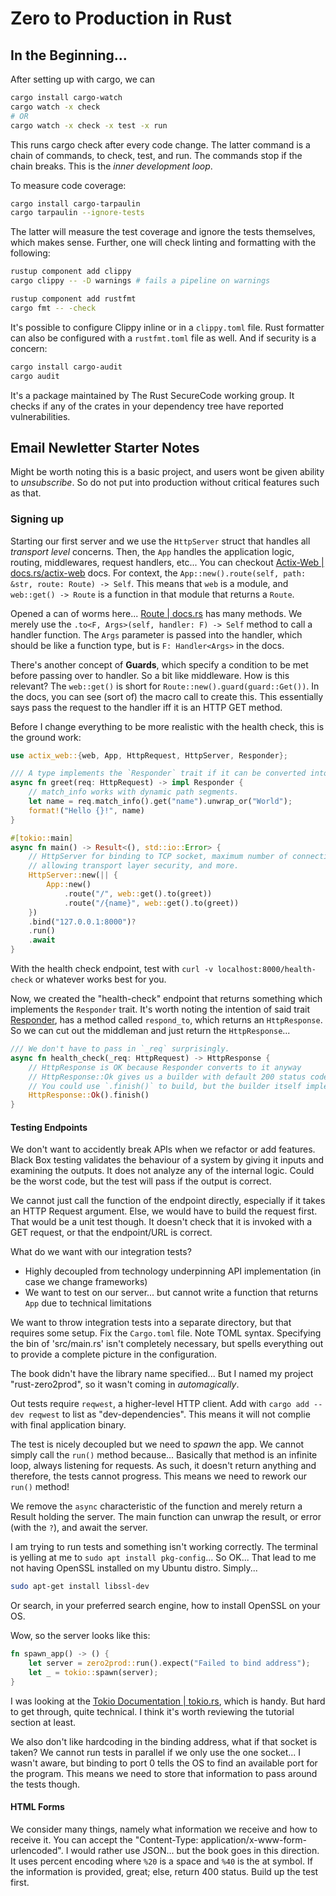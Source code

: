 # Zero to Production in Rust

## In the Beginning...

After setting up with cargo, we can 

```bash
cargo install cargo-watch
cargo watch -x check
# OR
cargo watch -x check -x test -x run
```

This runs cargo check after every code change.
The latter command is a chain of commands, to check, test, and run.
The commands stop if the chain breaks. 
This is the _inner development loop_.

To measure code coverage:

```bash
cargo install cargo-tarpaulin
cargo tarpaulin --ignore-tests
```

The latter will measure the test coverage and ignore the tests themselves, which makes sense.
Further, one will check linting and formatting with the following:

```bash
rustup component add clippy
cargo clippy -- -D warnings # fails a pipeline on warnings

rustup component add rustfmt
cargo fmt -- -check
```

It's possible to configure Clippy inline or in a `clippy.toml` file.
Rust formatter can also be configured with a `rustfmt.toml` file as well. 
And if security is a concern:

```bash
cargo install cargo-audit
cargo audit
```

It's a package maintained by The Rust SecureCode working group.
It checks if any of the crates in your dependency tree have reported vulnerabilities.

## Email Newletter Starter Notes

Might be worth noting this is a basic project, and users wont be given ability to _unsubscribe_.
So do not put into production without critical features such as that.

### Signing up

Starting our first server and we use the `HttpServer` struct that handles all _transport level_ concerns. 
Then, the `App` handles the application logic, routing, middlewares, request handlers, etc...
You can checkout [Actix-Web | docs.rs/actix-web](https://docs.rs/actix-web/4.0.1/actix_web/web/fn.get.html) docs.
For context, the `App::new().route(self, path: &str, route: Route) -> Self`. 
This means that `web` is a module, and `web::get() -> Route` is a function in that module that returns a `Route`. 

Opened a can of worms here...
[Route | docs.rs](https://docs.rs/actix-web/4.0.1/actix_web/struct.Route.html) has many methods.
We merely use the `.to<F, Args>(self, handler: F) -> Self` method to call a handler function.
The `Args` parameter is passed into the handler, which should be like a function type, but is `F: Handler<Args>` in the docs.

There's another concept of **Guards**, which specify a condition to be met before passing over to handler.
So a bit like middleware. 
How is this relevant?
The `web::get()` is short for `Route::new().guard(guard::Get())`.
In the docs, you can see (sort of) the macro call to create this.
This essentially says pass the request to the handler iff it is an HTTP GET method. 

Before I change everything to be more realistic with the health check, this is the ground work:

```rust
use actix_web::{web, App, HttpRequest, HttpServer, Responder};

/// A type implements the `Responder` trait if it can be converted into `HttpResponse` type.
async fn greet(req: HttpRequest) -> impl Responder {
    // match_info works with dynamic path segments.
    let name = req.match_info().get("name").unwrap_or("World");
    format!("Hello {}!", name)
}

#[tokio::main]
async fn main() -> Result<(), std::io::Error> {
    // HttpServer for binding to TCP socket, maximum number of connections
    // allowing transport layer security, and more.
    HttpServer::new(|| {
        App::new()
            .route("/", web::get().to(greet))
            .route("/{name}", web::get().to(greet))
    })
    .bind("127.0.0.1:8000")?
    .run()
    .await
}
```

With the health check endpoint, test with `curl -v localhost:8000/health-check` or whatever works best for you.

Now, we created the "health-check" endpoint that returns something which implements the `Responder` trait.
It's worth noting the intention of said trait [Responder](https://docs.rs/actix-web/4.0.1/actix_web/trait.Responder.html),
has a method called `respond_to`, which returns an `HttpResponse`. 
So we can cut out the middleman and just return the `HttpResponse`...

```rust
/// We don't have to pass in `_req` surprisingly.
async fn health_check(_req: HttpRequest) -> HttpResponse {
    // HttpResponse is OK because Responder converts to it anyway
    // HttpResponse::Ok gives us a builder with default 200 status code
    // You could use `.finish()` to build, but the builder itself implements the Responder trait
    HttpResponse::Ok().finish()
}
```

#### Testing Endpoints

We don't want to accidently break APIs when we refactor or add features.
Black Box testing validates the behaviour of a system by giving it inputs and examining the outputs.
It does not analyze any of the internal logic.
Could be the worst code, but the test will pass if the output is correct.

We cannot just call the function of the endpoint directly, especially if it takes an HTTP Request argument.
Else, we would have to build the request first.
That would be a unit test though.
It doesn't check that it is invoked with a GET request, or that the endpoint/URL is correct.

What do we want with our integration tests?
+ Highly decoupled from technology underpinning API implementation (in case we change frameworks)
+ We want to test on our server... but cannot write a function that returns `App` due to technical limitations

We want to throw integration tests into a separate directory, but that requires some setup.
Fix the `Cargo.toml` file. Note TOML syntax. 
Specifying the bin of 'src/main.rs' isn't completely necessary,
but spells everything out to provide a complete picture in the configuration.

The book didn't have the library name specified...
But I named my project "rust-zero2prod", so it wasn't coming in _automagically_.

Out tests require `reqwest`, a higher-level HTTP client. 
Add with `cargo add --dev reqwest` to list as "dev-dependencies".
This means it will not complie with final application binary.

The test is nicely decoupled but we need to _spawn_ the app.
We cannot simply call the `run()` method because...
Basically that method is an infinite loop, always listening for requests.
As such, it doesn't return anything and therefore, the tests cannot progress.
This means we need to rework our `run()` method!

We remove the `async` characteristic of the function and merely return a Result holding the server.
The main function can unwrap the result, or error (with the `?`), and await the server.

I am trying to run tests and something isn't working correctly.
The terminal is yelling at me to `sudo apt install pkg-config`... So OK...
That lead to me not having OpenSSL installed on my Ubuntu distro.
Simply...

```bash
sudo apt-get install libssl-dev
```

Or search, in your preferred search engine, how to install OpenSSL on your OS.

Wow, so the server looks like this:

```rust
fn spawn_app() -> () {
    let server = zero2prod::run().expect("Failed to bind address");
    let _ = tokio::spawn(server);
}
```

I was looking at the [Tokio Documentation | tokio.rs](https://tokio.rs/tokio/tutorial/spawning), which is handy.
But hard to get through, quite technical.
I think it's worth reviewing the tutorial section at least.

We also don't like hardcoding in the binding address, what if that socket is taken?
We cannot run tests in parallel if we only use the one socket...
I wasn't aware, but binding to port 0 tells the OS to find an available port for the program.
This means we need to store that information to pass around the tests though.

#### HTML Forms

We consider many things, namely what information we receive and how to receive it.
You can accept the "Content-Type: application/x-www-form-urlencoded".
I would rather use JSON... but the book goes in this direction. 
It uses percent encoding where `%20` is a space and `%40` is the at symbol.
If the information is provided, great; else, return 400 status.
Build up the test first.
